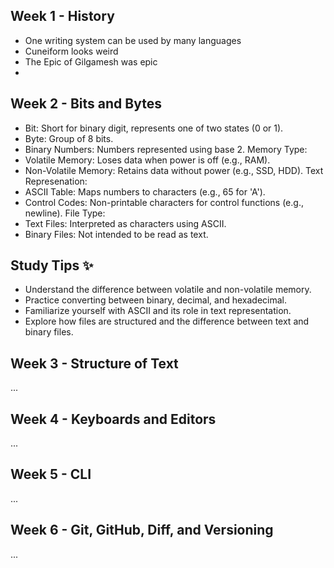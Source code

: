 ## Week 1 - History
- One writing system can be used by many languages
- Cuneiform looks weird
- The Epic of Gilgamesh was epic
- 
## Week 2 - Bits and Bytes
- Bit: Short for binary digit, represents one of two states (0 or 1).
- Byte: Group of 8 bits.
- Binary Numbers: Numbers represented using base 2.
Memory Type:
- Volatile Memory: Loses data when power is off (e.g., RAM).
- Non-Volatile Memory: Retains data without power (e.g., SSD, HDD).
Text Represenation:
- ASCII Table: Maps numbers to characters (e.g., 65 for 'A').
- Control Codes: Non-printable characters for control functions (e.g., newline).
File Type:
- Text Files: Interpreted as characters using ASCII.
- Binary Files: Not intended to be read as text.

## Study Tips ✨

- Understand the difference between volatile and non-volatile memory.
- Practice converting between binary, decimal, and hexadecimal.
- Familiarize yourself with ASCII and its role in text representation.
- Explore how files are structured and the difference between text and binary files.

## Week 3 - Structure of Text
...
## Week 4 - Keyboards and Editors
...
## Week 5 - CLI
...
## Week 6 - Git, GitHub, Diff, and Versioning
...

